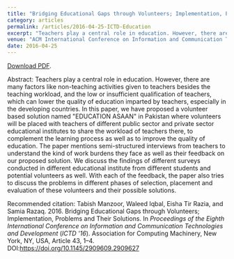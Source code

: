 ```yaml
---
title: "Bridging Educational Gaps through Volunteers; Implementation, Problems and Their Solutions"
category: articles
permalink: /articles/2016-04-25-ICTD-Education
excerpt: "Teachers play a central role in education. However, there are many factors like non-teaching activities given to teachers besides the teaching workload, and the low or insufficient qualification of teachers, which can lower the quality of education imparted by teachers, especially in the developing countries. In this paper, we have proposed a volunteer based solution named "EDUCATION ASAAN" in Pakistan where volunteers will be placed with teachers of different public sector and private sector educational institutes to share the workload of teachers there, to complement the learning process as well as to improve the quality of education. The paper mentions semi-structured interviews from teachers to understand the kind of work burdens they face as well as their feedback on our proposed solution. We discuss the findings of different surveys conducted in different educational institute from different students and potential volunteers as well. With each of the feedback, the paper also tries to discuss the problems in different phases of selection, placement and evaluation of these volunteers and their possible solutions."
venue: "ACM International Conference on Information and Communication Technologies and Development (ICTD)"
date: 2016-04-25
---
```


<a href="https://www.researchgate.net/profile/Waleed_Iqbal/publication/303542794_Bridging_Educational_Gaps_through_Volunteers_Implementation_Problems_and_Their_Solutions/links/5a3986d7aca2728e698788c6/Bridging-Educational-Gaps-through-Volunteers-Implementation-Problems-and-Their-Solutions.pdf">Download PDF</a>.

Abstract: Teachers play a central role in education. However, there are many factors like non-teaching activities given to teachers besides the teaching workload, and the low or insufficient qualification of teachers, which can lower the quality of education imparted by teachers, especially in the developing countries. In this paper, we have proposed a volunteer based solution named "EDUCATION ASAAN" in Pakistan where volunteers will be placed with teachers of different public sector and private sector educational institutes to share the workload of teachers there, to complement the learning process as well as to improve the quality of education. The paper mentions semi-structured interviews from teachers to understand the kind of work burdens they face as well as their feedback on our proposed solution. We discuss the findings of different surveys conducted in different educational institute from different students and potential volunteers as well. With each of the feedback, the paper also tries to discuss the problems in different phases of selection, placement and evaluation of these volunteers and their possible solutions.


Recommended citation: Tabish Manzoor, Waleed Iqbal, Eisha Tir Razia, and Samia Razaq. 2016. Bridging Educational Gaps through Volunteers; Implementation, Problems and Their Solutions. In <i>Proceedings of the Eighth International Conference on Information and Communication Technologies and Development</i> (<i>ICTD '16</i>). Association for Computing Machinery, New York, NY, USA, Article 43, 1–4. DOI:https://doi.org/10.1145/2909609.2909627
